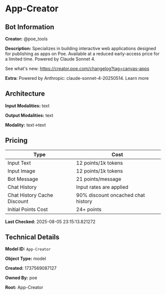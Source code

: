 # App-Creator

## Bot Information

**Creator:** @poe_tools

**Description:** Specializes in building interactive web applications designed for publishing as apps on Poe. Available at a reduced early-access price for a limited time. Powered by Claude Sonnet 4.

See what's new: https://creator.poe.com/changelog?tag=canvas-apps

**Extra:** Powered by Anthropic: claude-sonnet-4-20250514. Learn more


## Architecture

**Input Modalities:** text

**Output Modalities:** text

**Modality:** text->text


## Pricing

| Type | Cost |
|------|------|
| Input Text | 12 points/1k tokens |
| Input Image | 12 points/1k tokens |
| Bot Message | 21 points/message |
| Chat History | Input rates are applied |
| Chat History Cache Discount | 90% discount oncached chat history |
| Initial Points Cost | 24+ points |

**Last Checked:** 2025-08-05 23:15:13.821272


## Technical Details

**Model ID:** `App-Creator`

**Object Type:** model

**Created:** 1737569087127

**Owned By:** poe

**Root:** App-Creator
